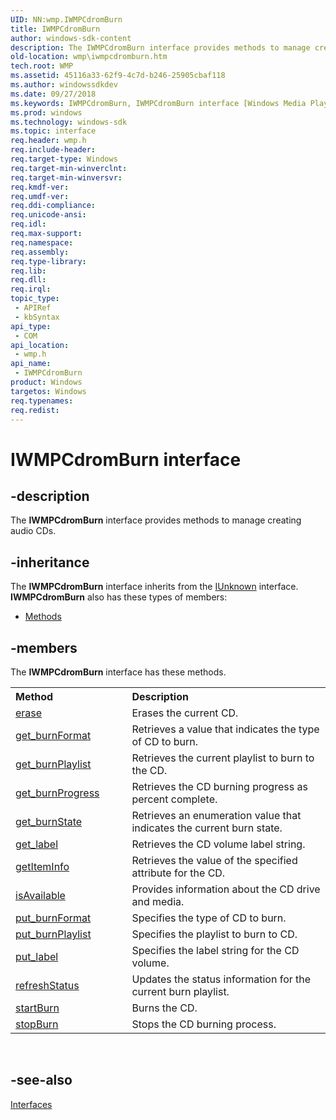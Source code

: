 ```yaml
---
UID: NN:wmp.IWMPCdromBurn
title: IWMPCdromBurn
author: windows-sdk-content
description: The IWMPCdromBurn interface provides methods to manage creating audio CDs.
old-location: wmp\iwmpcdromburn.htm
tech.root: WMP
ms.assetid: 45116a33-62f9-4c7d-b246-25905cbaf118
ms.author: windowssdkdev
ms.date: 09/27/2018
ms.keywords: IWMPCdromBurn, IWMPCdromBurn interface [Windows Media Player], IWMPCdromBurn interface [Windows Media Player],described, IWMPCdromBurnInterface, wmp.iwmpcdromburn, wmp/IWMPCdromBurn
ms.prod: windows
ms.technology: windows-sdk
ms.topic: interface
req.header: wmp.h
req.include-header: 
req.target-type: Windows
req.target-min-winverclnt: 
req.target-min-winversvr: 
req.kmdf-ver: 
req.umdf-ver: 
req.ddi-compliance: 
req.unicode-ansi: 
req.idl: 
req.max-support: 
req.namespace: 
req.assembly: 
req.type-library: 
req.lib: 
req.dll: 
req.irql: 
topic_type:
 - APIRef
 - kbSyntax
api_type:
 - COM
api_location:
 - wmp.h
api_name:
 - IWMPCdromBurn
product: Windows
targetos: Windows
req.typenames: 
req.redist: 
---
```


# IWMPCdromBurn interface


## -description



The <b>IWMPCdromBurn</b> interface provides methods to manage creating audio CDs.




## -inheritance

The <b xmlns:loc="http://microsoft.com/wdcml/l10n">IWMPCdromBurn</b> interface inherits from the <a href="https://msdn.microsoft.com/33f1d79a-33fc-4ce5-a372-e08bda378332">IUnknown</a> interface. <b>IWMPCdromBurn</b> also has these types of members:
<ul>
<li><a href="https://docs.microsoft.com/">Methods</a></li>
</ul>

## -members

The <b>IWMPCdromBurn</b> interface has these methods.
<table class="members" id="memberListMethods">
<tr>
<th align="left" width="37%">Method</th>
<th align="left" width="63%">Description</th>
</tr>
<tr data="declared;">
<td align="left" width="37%">
<a href="https://msdn.microsoft.com/93a37f59-4269-4f84-93dc-8350aabd4ebe">erase</a>
</td>
<td align="left" width="63%">
Erases the current CD.

</td>
</tr>
<tr data="declared;">
<td align="left" width="37%">
<a href="https://msdn.microsoft.com/564a3978-555e-4cbc-90fe-b29f61349260">get_burnFormat</a>
</td>
<td align="left" width="63%">
Retrieves a value that indicates the type of CD to burn.

</td>
</tr>
<tr data="declared;">
<td align="left" width="37%">
<a href="https://msdn.microsoft.com/b31f4e87-2029-4001-94c7-268b14807cf0">get_burnPlaylist</a>
</td>
<td align="left" width="63%">
Retrieves the current playlist to burn to the CD.

</td>
</tr>
<tr data="declared;">
<td align="left" width="37%">
<a href="https://msdn.microsoft.com/4941e1be-1ed2-4d8e-ad16-79ddbdcd71bf">get_burnProgress</a>
</td>
<td align="left" width="63%">
Retrieves the CD burning progress as percent complete.

</td>
</tr>
<tr data="declared;">
<td align="left" width="37%">
<a href="https://msdn.microsoft.com/a6bcb8d6-07ad-4d8f-a94a-6b8c1b7f0c2b">get_burnState</a>
</td>
<td align="left" width="63%">
Retrieves an enumeration value that indicates the current burn state.

</td>
</tr>
<tr data="declared;">
<td align="left" width="37%">
<a href="https://msdn.microsoft.com/89197e65-036c-4ffb-8b08-4ab8c194f92f">get_label</a>
</td>
<td align="left" width="63%">
Retrieves the CD volume label string.

</td>
</tr>
<tr data="declared;">
<td align="left" width="37%">
<a href="https://msdn.microsoft.com/f54b406f-0441-4ed3-8f8b-6794ab2180d9">getItemInfo</a>
</td>
<td align="left" width="63%">
Retrieves the value of the specified attribute for the CD.

</td>
</tr>
<tr data="declared;">
<td align="left" width="37%">
<a href="https://msdn.microsoft.com/11876b73-10a1-49e2-ad45-33d9641c3647">isAvailable</a>
</td>
<td align="left" width="63%">
Provides information about the CD drive and media.

</td>
</tr>
<tr data="declared;">
<td align="left" width="37%">
<a href="https://msdn.microsoft.com/1352e2f6-cad8-4d86-b973-b7d4d8f0c448">put_burnFormat</a>
</td>
<td align="left" width="63%">
Specifies the type of CD to burn.

</td>
</tr>
<tr data="declared;">
<td align="left" width="37%">
<a href="https://msdn.microsoft.com/26fad65c-d371-4e7c-a86e-1ddb24175909">put_burnPlaylist</a>
</td>
<td align="left" width="63%">
Specifies the playlist to burn to CD.

</td>
</tr>
<tr data="declared;">
<td align="left" width="37%">
<a href="https://msdn.microsoft.com/84407961-5d79-4845-a81a-283b3689e562">put_label</a>
</td>
<td align="left" width="63%">
Specifies the label string for the CD volume.

</td>
</tr>
<tr data="declared;">
<td align="left" width="37%">
<a href="https://msdn.microsoft.com/7a1ca071-0a61-4ef5-b8c1-18336cf5b1b0">refreshStatus</a>
</td>
<td align="left" width="63%">
Updates the status information for the current burn playlist.

</td>
</tr>
<tr data="declared;">
<td align="left" width="37%">
<a href="https://msdn.microsoft.com/35357dca-4093-4c83-9cc9-f0dee1241e76">startBurn</a>
</td>
<td align="left" width="63%">
Burns the CD.

</td>
</tr>
<tr data="declared;">
<td align="left" width="37%">
<a href="https://msdn.microsoft.com/cf001a08-97e9-4f88-919a-54651e3bfd5d">stopBurn</a>
</td>
<td align="left" width="63%">
Stops the CD burning process.

</td>
</tr>
</table> 


## -see-also




<a href="https://msdn.microsoft.com/68a0bdaf-ae1b-4ba1-817b-a31c68b9fddd">Interfaces</a>
 

 

